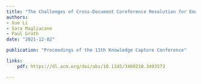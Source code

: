 ```yaml
---
title: "The Challenges of Cross-Document Coreference Resolution for Email"
authors:
- Xue Li
- Sara Magliacane
- Paul Groth
date: "2021-12-02"

publication: "Proceedings of the 11th Knowledge Capture Conference"

links:
    pdf: https://dl.acm.org/doi/abs/10.1145/3460210.3493573

---
```


